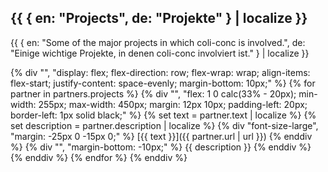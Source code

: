 
## {{ { en: "Projects", de: "Projekte" } | localize }}

{{ {
  en: "Some of the major projects in which coli-conc is involved.",
  de: "Einige wichtige Projekte, in denen coli-conc involviert ist."
} | localize }}

{% div "", "display: flex; flex-direction: row; flex-wrap: wrap; align-items: flex-start; justify-content: space-evenly; margin-bottom: 10px;" %}
  {% for partner in partners.projects %}
    {% div "", "flex: 1 0 calc(33% - 20px); min-width: 255px; max-width: 450px; margin: 12px 10px; padding-left: 20px; border-left: 1px solid black;" %}
      {% set text = partner.text | localize %}
      {% set description = partner.description | localize %}
      {% div "font-size-large", "margin: -25px 0 -15px 0;" %}
        [{{ text }}]({{ partner.url | url }})
      {% enddiv %}
      {% div "", "margin-bottom: -10px;" %}
        {{ description }}
      {% enddiv %}
    {% enddiv %}
  {% endfor %}
{% enddiv %}
